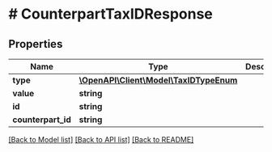# # CounterpartTaxIDResponse

## Properties

Name | Type | Description | Notes
------------ | ------------- | ------------- | -------------
**type** | [**\OpenAPI\Client\Model\TaxIDTypeEnum**](TaxIDTypeEnum.md) |  | [optional]
**value** | **string** |  |
**id** | **string** |  |
**counterpart_id** | **string** |  |

[[Back to Model list]](../../README.md#models) [[Back to API list]](../../README.md#endpoints) [[Back to README]](../../README.md)
